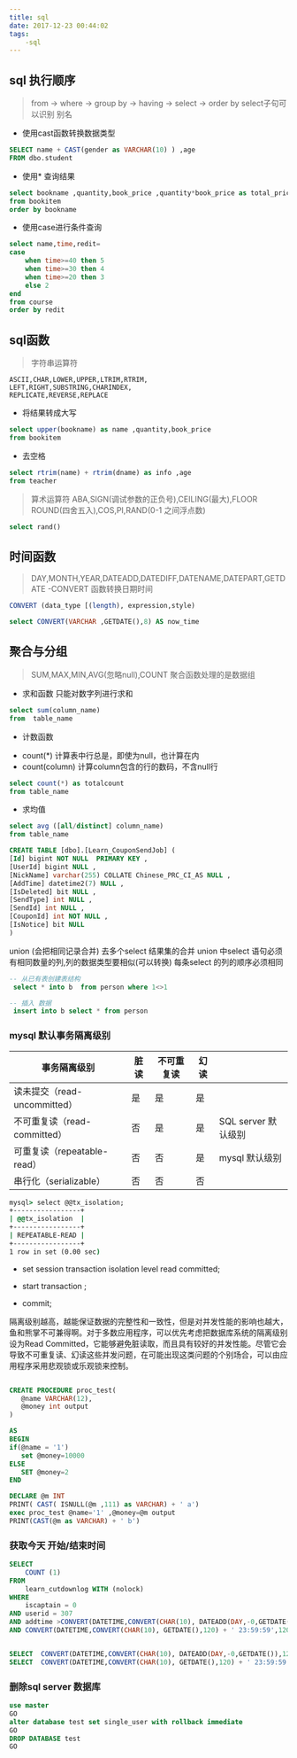 ```yaml
---
title: sql
date: 2017-12-23 00:44:02
tags:
    -sql
---
```


## sql 执行顺序

> from -> where -> group by -> having -> select -> order by
select子句可以识别 别名

- 使用cast函数转换数据类型
```sql
SELECT name + CAST(gender as VARCHAR(10) ) ,age
FROM dbo.student
```

- 使用* 查询结果
```sql
select bookname ,quantity,book_price ,quantity*book_price as total_price
from bookitem
order by bookname
```

- 使用case进行条件查询
```sql
select name,time,redit=
case
    when time>=40 then 5
    when time>=30 then 4
    when time>=20 then 3
    else 2
end
from course
order by redit
```
## sql函数

>字符串运算符

```nil
ASCII,CHAR,LOWER,UPPER,LTRIM,RTRIM,
LEFT,RIGHT,SUBSTRING,CHARINDEX,
REPLICATE,REVERSE,REPLACE
```

- 将结果转成大写
```sql
select upper(bookname) as name ,quantity,book_price
from bookitem
```

- 去空格
```sql
select rtrim(name) + rtrim(dname) as info ,age
from teacher
```

> 算术运算符 ABA,SIGN(调试参数的正负号),CEILING(最大),FLOOR
ROUND(四舍五入),COS,PI,RAND(0-1 之间浮点数)
```sql
select rand()
```

## 时间函数
> DAY,MONTH,YEAR,DATEADD,DATEDIFF,DATENAME,DATEPART,GETDATE
-CONVERT 函数转换日期时间
```sql
CONVERT (data_type [(length), expression,style)

select CONVERT(VARCHAR ,GETDATE(),8) AS now_time
```
<!-- more -->
## 聚合与分组
> SUM,MAX,MIN,AVG(忽略null),COUNT
聚合函数处理的是数据组


- 求和函数
只能对数字列进行求和
```sql
select sum(column_name)
from  table_name
```
- 计数函数
 * count(*) 计算表中行总是，即使为null，也计算在内
 * count(column) 计算column包含的行的数码，不含null行
```sql
select count(*) as totalcount
from table_name
```

- 求均值
```sql
select avg ([all/distinct] column_name)
from table_name
```


```sql
CREATE TABLE [dbo].[Learn_CouponSendJob] (
[Id] bigint NOT NULL  PRIMARY KEY ,
[UserId] bigint NULL ,
[NickName] varchar(255) COLLATE Chinese_PRC_CI_AS NULL ,
[AddTime] datetime2(7) NULL ,
[IsDeleted] bit NULL ,
[SendType] int NULL ,
[SendId] int NULL ,
[CouponId] int NOT NULL ,
[IsNotice] bit NULL 
)
```

union (会把相同记录合并)
去多个select 结果集的合并 union 中select 语句必须有相同数量的列,列的数据类型要相似(可以转换) 每条select 的列的顺序必须相同


```sql
-- 从已有表创建表结构
 select * into b  from person where 1<>1

-- 插入 数据
 insert into b select * from person
```

### mysql 默认事务隔离级别


|事务隔离级别	|脏读	|不可重复读|	幻读||
|------------|------------|------------|------------|------------|
|读未提交（read-uncommitted）|	是|	是|	是|
|不可重复读（read-committed）|	否|	是|	是|SQL server 默认级别|
|可重复读（repeatable-read）|	否|否|	是| mysql 默认级别
|串行化（serializable）|	否|	否	|否|

```cmd
mysql> select @@tx_isolation;
+-----------------+
| @@tx_isolation  |
+-----------------+
| REPEATABLE-READ |
+-----------------+
1 row in set (0.00 sec)

```

 - set session transaction isolation level read committed;

 - start transaction ;
 - commit;


 隔离级别越高，越能保证数据的完整性和一致性，但是对并发性能的影响也越大，鱼和熊掌不可兼得啊。对于多数应用程序，可以优先考虑把数据库系统的隔离级别设为Read Committed，它能够避免脏读取，而且具有较好的并发性能。尽管它会导致不可重复读、幻读这些并发问题，在可能出现这类问题的个别场合，可以由应用程序采用悲观锁或乐观锁来控制。


 ``` sql

CREATE PROCEDURE proc_test(
	@name VARCHAR(12),
	@money int output
)

AS
BEGIN
if(@name = '1')
	set @money=10000
ELSE	
	SET @money=2
END

DECLARE @m INT
PRINT( CAST( ISNULL(@m ,111) as VARCHAR) + ' a')
exec proc_test @name='1' ,@money=@m output
PRINT(CAST(@m as VARCHAR) + ' b')
```

### 获取今天 开始/结束时间
```sql
SELECT
	COUNT (1)
FROM
	learn_cutdownlog WITH (nolock)
WHERE
	iscaptain = 0
AND userid = 307
AND addtime >CONVERT(DATETIME,CONVERT(CHAR(10), DATEADD(DAY,-0,GETDATE()),120) + ' 00:00:00',120)
AND CONVERT(DATETIME,CONVERT(CHAR(10), GETDATE(),120) + ' 23:59:59',120) > addtime


SELECT  CONVERT(DATETIME,CONVERT(CHAR(10), DATEADD(DAY,-0,GETDATE()),120) + ' 00:00:00',120);
SELECT  CONVERT(DATETIME,CONVERT(CHAR(10), GETDATE(),120) + ' 23:59:59',120);
```


### 删除sql server 数据库

```sql
use master
GO
alter database test set single_user with rollback immediate
GO
DROP DATABASE test
GO
```